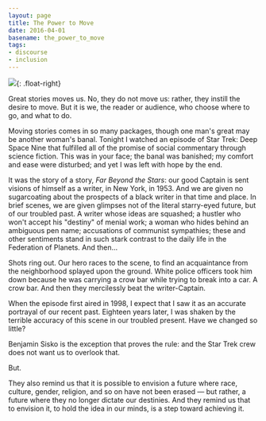 ```yaml
---
layout: page
title: The Power to Move
date: 2016-04-01
basename: the_power_to_move
tags:
- discourse
- inclusion
---
```


<img src="http://www.startrek.com/uploads/assets/articles/Beyond1.jpg">{: .float-right}

Great stories moves us. No, they do not move us: rather, they instill the desire
to move. But it is we, the reader or audience, who choose where to go, and what
to do.

Moving stories comes in so many packages, though one man's great may be another
woman's banal. Tonight I watched an episode of Star Trek: Deep Space Nine that
fulfilled all of the promise of social commentary through science fiction. This
was in your face; the banal was banished; my comfort and ease were disturbed;
and yet I was left with hope by the end.

It was the story of a story, _Far Beyond the Stars_: our good Captain is sent
visions of himself as a writer, in New York, in 1953. And we are given no
sugarcoating about the prospects of a black writer in that time and place. In
brief scenes, we are given glimpses not of the literal starry-eyed future, but
of our troubled past. A writer whose ideas are squashed; a hustler who won't
accept his "destiny" of menial work; a woman who hides behind an ambiguous pen
name; accusations of communist sympathies; these and other sentiments stand in
such stark contrast to the daily life in the Federation of Planets. And
then&hellip;

Shots ring out. Our hero races to the scene, to find an acquaintance from the
neighborhood splayed upon the ground. White police officers took him down
because he was carrying a crow bar while trying to break into a car. A crow bar.
And then they mercilessly beat the writer-Captain. 

When the episode first aired in 1998, I expect that I saw it as an accurate
portrayal of our recent past. Eighteen years later, I was shaken by the terrible
accuracy of this scene in our troubled present. Have we changed so little?

Benjamin Sisko is the exception that proves the rule: and the Star Trek crew
does not want us to overlook that.

But.

They also remind us that it is possible to envision a future where race,
culture, gender, religion, and so on have not been erased &mdash; but rather, a
future where they no longer dictate our destinies. And they remind us that to
envision it, to hold the idea in our minds, is a step toward achieving it.
